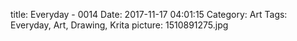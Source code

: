 title: Everyday - 0014
Date: 2017-11-17 04:01:15
Category: Art
Tags: Everyday, Art, Drawing, Krita
picture: 1510891275.jpg
